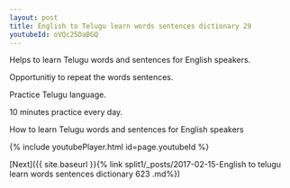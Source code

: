 ```yaml
---
layout: post
title: English to Telugu learn words sentences dictionary 29 
youtubeId: oVQc25DaBGQ
---
```

 
 
Helps to learn Telugu words and sentences for English speakers.

Opportunitiy to repeat the words sentences. 

Practice Telugu language. 
 
10 minutes practice every day. 
 
How to learn Telugu words and sentences for English speakers 
 
{% include youtubePlayer.html id=page.youtubeId %}
 
 
[Next]({{ site.baseurl }}{% link  split1/_posts/2017-02-15-English to telugu learn words sentences dictionary 623 .md%})
 

